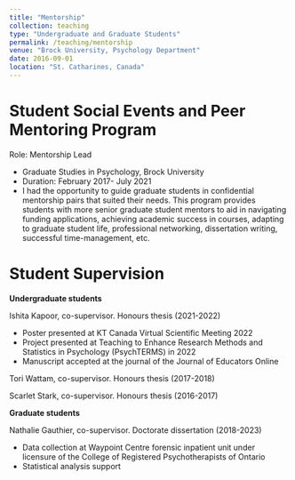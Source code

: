```yaml
---
title: "Mentorship"
collection: teaching
type: "Undergraduate and Graduate Students"
permalink: /teaching/mentorship
venue: "Brock University, Psychology Department"
date: 2016-09-01
location: "St. Catharines, Canada"
---
```



Student Social Events and Peer Mentoring Program
======

Role: Mentorship Lead		      
* Graduate Studies in Psychology, Brock University
* Duration: February 2017- July 2021
* I had the opportunity to guide graduate students in confidential mentorship pairs that suited their needs. This program provides students with more senior graduate student mentors to aid in navigating funding applications, achieving academic success in courses, adapting to graduate student life, professional networking, dissertation writing, successful time-management, etc.


Student Supervision
======

<b>Undergraduate students</b>

Ishita Kapoor, co-supervisor. Honours thesis (2021-2022)
* Poster presented at KT Canada Virtual Scientific Meeting 2022
* Project presented at Teaching to Enhance Research Methods and Statistics in Psychology (PsychTERMS) in 2022
*	Manuscript accepted at the journal of the Journal of Educators Online

Tori Wattam, co-supervisor. Honours thesis (2017-2018)

Scarlet Stark, co-supervisor. Honours thesis (2016-2017)

<b>Graduate students</b>

Nathalie Gauthier, co-supervisor. Doctorate dissertation (2018-2023)
*	Data collection at Waypoint Centre forensic inpatient unit under licensure of the College of Registered Psychotherapists of Ontario
*	Statistical analysis support

